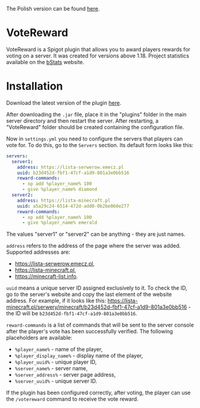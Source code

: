 The Polish version can be found [here](README-PL.md).

# VoteReward

VoteReward is a Spigot plugin that allows you to award players rewards for voting on a server. It was created for
versions above 1.18. Project statistics available on the [bStats](https://bstats.org/plugin/bukkit/VoteReward/20120)
website.

# Installation

Download the latest version of the plugin [here](https://github.com/dudekm/VoteReward/releases/latest).

After downloading the `.jar` file, place it in the "plugins" folder in the main server directory and then restart the
server. After restarting, a "VoteReward" folder should be created containing the configuration file.

Now in `settings.yml` you need to configure the servers that players can vote for. To do this, go to the `Servers`
section. Its default form looks like this:

```yaml
servers:
  server1:
    address: https://lista-serwerow.emecz.pl
    uuid: b23d452d-fbf1-47cf-a1d9-801a3e0bb516
    reward-commands:
      - xp add %player_name% 100
      - give %player_name% diamond
  server2:
    address: https://lista-minecraft.pl
    uuid: a5a29c24-6514-472d-add0-0b2be060e277
    reward-commands:
      - xp add %player_name% 100
      - give %player_name% emerald
```

The values "server1" or "server2" can be anything - they are just names.

`address` refers to the address of the page where the server was added. Supported addresses are:

- https://lista-serwerow.emecz.pl,
- https://lista-minecraft.pl,
- https://minecraft-list.info.

`uuid` means a unique server ID assigned exclusively to it. To check the ID, go to the server's website and copy the
last element of the website address. For example, if it looks like
this: https://lista-minecraft.pl/serwery/minecraft/b23d452d-fbf1-47cf-a1d9-801a3e0bb516 - the ID will
be `b23d452d-fbf1-47cf-a1d9-801a3e0bb516`.

`reward-commands` is a list of commands that will be sent to the server console after the player's vote has been
successfully verified. The following placeholders are available:

- `%player_name%` - name of the player,
- `%player_display_name%` - display name of the player,
- `%player_uuid%` - unique player ID,
- `%server_name%` - server name,
- `%server_address%` - server page address,
- `%server_uuid%` - unique server ID.

If the plugin has been configured correctly, after voting, the player can use the `/votereward` command to receive the
vote reward.